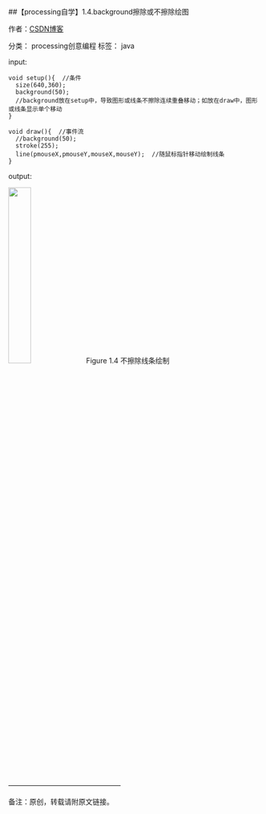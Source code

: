 ##【processing自学】1.4.background擦除或不擦除绘图

作者：[CSDN博客](https://blog.csdn.net/liaowang010)

分类： processing创意编程  标签： java

input:

```
void setup(){  //条件
  size(640,360);
  background(50);  
  //background放在setup中，导致图形或线条不擦除连续重叠移动；如放在draw中，图形或线条显示单个移动
}

void draw(){  //事件流
  //background(50);
  stroke(255);
  line(pmouseX,pmouseY,mouseX,mouseY);  //随鼠标指针移动绘制线条
}
```

output:

<left>
<img src="https://img-blog.csdnimg.cn/1f84ce3e4bab466c870bd738144ee466.png" width="30%" height="30%" />
Figure 1.4 不擦除线条绘制
</left>

————————————————

备注：原创，转载请附原文链接。